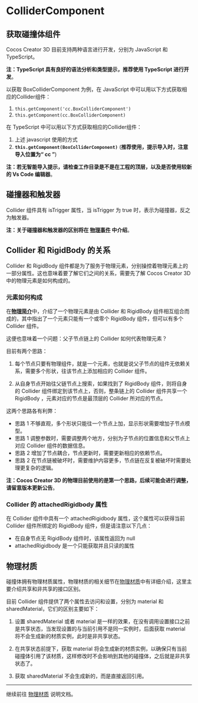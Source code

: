 # ColliderComponent

## 获取碰撞体组件

Cocos Creator 3D 目前支持两种语言进行开发，分别为 JavaScript 和 TypeScript。

**注：TypeScript 具有良好的语法分析和类型提示，推荐使用 TypeScript 进行开发**。

以获取 BoxColliderComponent 为例，在 JavaScript 中可以用以下方式获取相应的Collider组件：

1. `this.getComponent('cc.BoxColliderComponent')`
2. `this.getComponent(cc.BoxColliderComponent)`

在 TypeScript 中可以用以下方式获取相应的Collider组件：

1. 上述 javascript 使用的方式
2. **`this.getComponent(BoxColliderComponent)`** (**推荐使用，提示导入时，注意导入位置为“ cc ”**)

**注：若无智能导入提示，请检查工作目录是不是在工程的顶层，以及是否使用较新的 Vs Code 编辑器**。

## 碰撞器和触发器

Collider 组件具有 isTrigger 属性，当 isTrigger 为 true 时，表示为碰撞器，反之为触发器。

**注：关于碰撞器和触发器的区别将在 [物理事件](physics-event.md) 中介绍**。

## Collider 和 RigidBody 的关系

Collider 和 RigidBody 组件都是为了服务于物理元素，分别操控着物理元素上的一部分属性。这也意味着要了解它们之间的关系，需要先了解 Cocos Creator 3D 中的物理元素是如何构成的。

### 元素如何构成

在[**物理简介**](physics.md)中，介绍了一个物理元素是由 Collider 和 RigidBody 组件相互组合而成的，其中指出了一个元素只能有一个或零个 RigidBody 组件，但可以有多个 Collider 组件。

这便也意味着一个问题：父子节点链上的 Collider 如何代表物理元素？

目前有两个思路：

1. 每个节点只要有物理组件，就是一个元素，也就是说父子节点的组件无依赖关系，需要多个形状，往该节点上添加相应的 Collider 组件。

2. 从自身节点开始往父链节点上搜索，如果找到了 RigidBody 组件，则将自身的 Collider 组件绑定到该节点上，否则，整条链上的 Collider 组件共享一个 RigidBody ，元素对应的节点是最顶层的 Collider 所对应的节点。

这两个思路各有利弊：

- 思路 1 不够直观，多个形状只能往一个节点上加，显示形状需要增加子节点模型。
- 思路 1 调整参数时，需要调整两个地方，分别为子节点的位置信息和父节点上对应 Collider 组件的数据信息。
- 思路 2 增加了节点耦合，节点更新时，需要更新相应的依赖节点。
- 思路 2 在节点链被破坏时，需要维护内容更多，节点链在反复被破坏时需要处理更复杂的逻辑。

**注：Cocos Creator 3D 的物理目前使用的是第一个思路，后续可能会进行调整，请留意版本更新公告**。

### Collider 的 attachedRigidbody 属性

在 Collider 组件中具有一个 attachedRigidbody 属性，这个属性可以获得当前 Collider 组件所绑定的 RigidBody 组件，但是请注意以下几点：

- 在自身节点无 RigidBody 组件时，该属性返回为 null
- attachedRigidbody 是一个只能获取并且只读的属性

## 物理材质

碰撞体拥有物理材质属性，物理材质的相关细节在[物理材质](physics-material.md)中有详细介绍，这里主要介绍共享和非共享的接口区别。

目前 Collider 组件提供了两个属性去访问和设置，分别为 material 和 sharedMaterial，它们的区别主要如下：

1. 设置 sharedMaterial 或者 material 是一样的效果，在没有调用设置接口之前是共享状态，当发现设置的与当前引用不是同一实例时，后面获取 material 将不会生成新的材质实例，此时是非共享状态。

2. 在共享状态前提下，获取 material 将会生成新的材质实例，以确保只有当前碰撞体引用了该材质，这样修改时不会影响到其他的碰撞体，之后就是非共享状态了。

3. 获取 sharedMaterial 不会生成新的，而是直接返回引用。

---

继续前往 [物理材质](physics-material.md) 说明文档。
